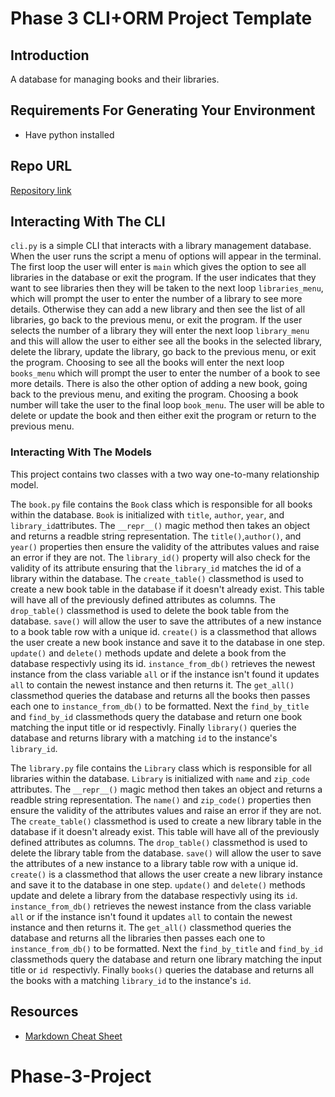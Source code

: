 # Phase 3 CLI+ORM Project Template

## Introduction
A database for managing books and their libraries.

## Requirements For Generating Your Environment

* Have python installed 

## Repo URL 
[Repository link](https://github.com/jordanprimas/python-p3-conditional-statements.git)

## Interacting With The CLI
`cli.py` is a simple CLI that interacts with a library management database. 
When the user runs the script a menu of options will appear in the terminal. The first loop the user will enter is `main` which gives the option to see all libraries in the database or exit the program. If the user indicates that they want to see libraries then they will be taken to the next loop `libraries_menu`, which will prompt the user to enter the number of a library to see more details. Otherwise they can add a new library and then see the list of all libraries, go back to the previous menu, or exit the program. If the user selects the number of a library they will enter the next loop `library_menu` and this will allow the user to either see all the books in the selected library, delete the library, update the library, go back to the previous menu, or exit the program. Choosing to see all the books will enter the next loop `books_menu` which will prompt the user to enter the number of a book to see more details. There is also the other option of adding a new book, going back to the previous menu, and exiting the program. Choosing a book number will take the user to the final loop `book_menu`. The user will be able to delete or update the book and then either exit the program or return to the previous menu.  

### Interacting With The Models
This project contains two classes with a two way one-to-many relationship model. 

The `book.py` file contains the `Book` class which is responsible for all books within the database. `Book` is initialized with `title`, `author`, `year`, and `library_id`attributes. The `__repr__()` magic method then takes an object and returns a readble string representation. The `title()`,`author()`, and `year()` properties then ensure the validity of the attributes values and raise an error if they are not. The `library_id()` property will also check for the validity of its attribute ensuring that the `library_id` matches the id of a library within the database. The `create_table()` classmethod is used to create a new book table in the database if it doesn't already exist. This table will have all of the previously defined attributes as columns. The `drop_table()` classmethod is used to delete the book table from the database. `save()` will allow the user to save the attributes of a new instance to a book table row with a unique id. `create()` is a classmethod that allows the user create a new book instance and save it to the database in one step. `update()` and `delete()` methods update and delete a book from the database respectivly using its id. `instance_from_db()` retrieves the newest instance from the class variable `all` or if the instance isn't found it updates `all` to contain the newest instance and then returns it. The `get_all()` classmethod queries the database and returns all the books then passes each one to `instance_from_db()` to be formatted. Next the `find_by_title` and `find_by_id` classmethods query the database and return one book matching the input title or id respectivly. Finally `library()` queries the database and returns library with a matching `id` to the instance's `library_id`. 

The `library.py` file contains the `Library` class which is responsible for all libraries within the database. `Library` is initialized with `name` and `zip_code` attributes. The `__repr__()` magic method then takes an object and returns a readble string representation. The `name()` and `zip_code()` properties then ensure the validity of the attributes values and raise an error if they are not. The `create_table()` classmethod is used to create a new library table in the database if it doesn't already exist. This table will have all of the previously defined attributes as columns. The `drop_table()` classmethod is used to delete the library table from the database. `save()` will allow the user to save the attributes of a new instance to a library table row with a unique id. `create()` is a classmethod that allows the user create a new library instance and save it to the database in one step. `update()` and `delete()` methods update and delete a library from the database respectivly using its `id`. `instance_from_db()` retrieves the newest instance from the class variable `all` or if the instance isn't found it updates `all` to contain the newest instance and then returns it. The `get_all()` classmethod queries the database and returns all the libraries then passes each one to `instance_from_db()` to be formatted. Next the `find_by_title` and `find_by_id` classmethods query the database and return one library matching the input title or `id `respectivly. Finally `books()` queries the database and returns all the books with a matching `library_id` to the instance's `id`. 


## Resources

- [Markdown Cheat Sheet](https://www.markdownguide.org/cheat-sheet/)
# Phase-3-Project
